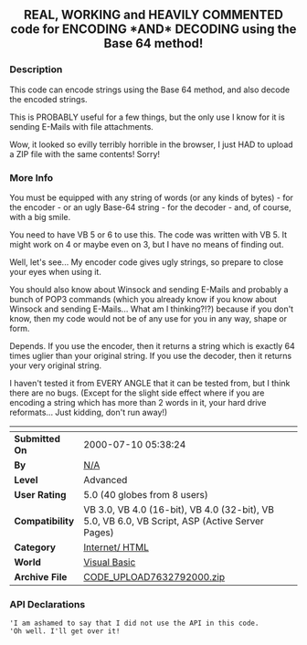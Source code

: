 ﻿<div align="center">

## REAL, WORKING and HEAVILY COMMENTED code for ENCODING \*AND\* DECODING using the Base 64 method\!


</div>

### Description

This code can encode strings using the Base 64 method, and also decode the encoded strings.

This is PROBABLY useful for a few things, but the only use I know for it is sending E-Mails with file attachments.

Wow, it looked so evilly terribly horrible in the browser, I just HAD to upload a ZIP file with the same contents! Sorry!
 
### More Info
 
You must be equipped with any string of words (or any kinds of bytes) - for the encoder - or an ugly Base-64 string - for the decoder - and, of course, with a big smile.

You need to have VB 5 or 6 to use this. The code was written with VB 5. It might work on 4 or maybe even on 3, but I have no means of finding out.

Well, let's see... My encoder code gives ugly strings, so prepare to close your eyes when using it.

You should also know about Winsock and sending E-Mails and probably a bunch of POP3 commands (which you already know if you know about Winsock and sending E-Mails... What am I thinking?!?) because if you don't know, then my code would not be of any use for you in any way, shape or form.

Depends. If you use the encoder, then it returns a string which is exactly 64 times uglier than your original string. If you use the decoder, then it returns your very original string.

I haven't tested it from EVERY ANGLE that it can be tested from, but I think there are no bugs. (Except for the slight side effect where if you are encoding a string which has more than 2 words in it, your hard drive reformats... Just kidding, don't run away!)


<span>             |<span>
---                |---
**Submitted On**   |2000-07-10 05:38:24
**By**             |[N/A](https://github.com/Planet-Source-Code/PSCIndex/blob/master/ByAuthor/empty.md)
**Level**          |Advanced
**User Rating**    |5.0 (40 globes from 8 users)
**Compatibility**  |VB 3\.0, VB 4\.0 \(16\-bit\), VB 4\.0 \(32\-bit\), VB 5\.0, VB 6\.0, VB Script, ASP \(Active Server Pages\) 
**Category**       |[Internet/ HTML](https://github.com/Planet-Source-Code/PSCIndex/blob/master/ByCategory/internet-html__1-34.md)
**World**          |[Visual Basic](https://github.com/Planet-Source-Code/PSCIndex/blob/master/ByWorld/visual-basic.md)
**Archive File**   |[CODE\_UPLOAD7632792000\.zip](https://github.com/Planet-Source-Code/real-working-and-heavily-commented-code-for-encoding-and-decoding-using-the-base-64-method__1-9619/archive/master.zip)

### API Declarations

```
'I am ashamed to say that I did not use the API in this code.
'Oh well. I'll get over it!
```





